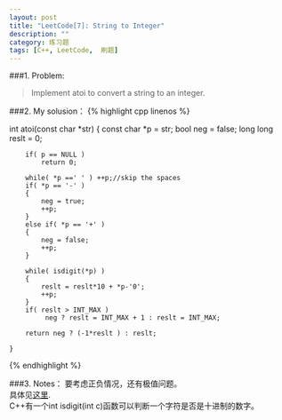 ```yaml
---
layout: post
title: "LeetCode[7]: String to Integer"
description: ""
category: 练习题
tags: [C++, LeetCode,  刷题]
---
```

###1. Problem:
<blockquote>
Implement atoi to convert a string to an integer.
</blockquote>
###2. My solusion：
{% highlight cpp linenos %}

   int atoi(const char *str) {
        const char *p = str;
        bool neg = false;
        long long reslt = 0;
        
        if( p == NULL )
            return 0;
       
        while( *p ==' ' ) ++p;//skip the spaces
        if( *p == '-' )
        {
            neg = true;
            ++p;
        }
        else if( *p == '+' )
        {
            neg = false;
            ++p;
        }
            
        while( isdigit(*p) )
        {
            reslt = reslt*10 + *p-'0';
            ++p;
        }
        if( reslt > INT_MAX )
             neg ? reslt = INT_MAX + 1 : reslt = INT_MAX;
            
        return neg ? (-1*reslt ) : reslt;
        
    }
{% endhighlight %}

###3. Notes：
要考虑正负情况，还有极值问题。<br>
具体见[这里](http://discuss.leetcode.com/questions/192/string-to-integer-atoi).<br>
C++有一个int isdigit(int c)函数可以判断一个字符是否是十进制的数字。


